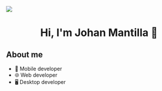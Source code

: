 <img src="https://i.imgur.com/Hx1nIVt.png">

<div align="center">
<!-- <h1 align="center">Hi, I'm <a href="https://linktr.ee/Johan.Mantilla">Johan Mantilla</a> 👋</h1> -->
<h1 align="center">Hi, I'm Johan Mantilla 👋</h1>
</div>

## About me

- 📲 Mobile developer
- 🌐 Web developer
- 🖥️ Desktop developer
<br>
